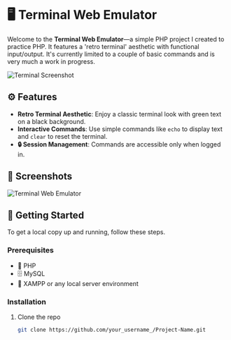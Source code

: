 # 🖥️ Terminal Web Emulator

Welcome to the **Terminal Web Emulator**—a simple PHP project I created to practice PHP. It features a 'retro terminal' aesthetic with functional input/output. It's currently limited to a couple of basic commands and is very much a work in progress.

![Terminal Screenshot](https://github.com/user-attachments/assets/d348b8aa-4d0f-4bf3-a13e-b383b009fadd)

## ⚙️ Features

- **Retro Terminal Aesthetic**: Enjoy a classic terminal look with green text on a black background.
- **Interactive Commands**: Use simple commands like `echo` to display text and `clear` to reset the terminal.
- **🔒 Session Management**: Commands are accessible only when logged in.

## 📸 Screenshots

![Terminal Web Emulator](https://github.com/user-attachments/assets/d348b8aa-4d0f-4bf3-a13e-b383b009fadd)

## 🚀 Getting Started

To get a local copy up and running, follow these steps.

### Prerequisites

- 🐘 PHP
- 🗄️ MySQL
- 🔧 XAMPP or any local server environment

### Installation

1. Clone the repo
   ```sh
   git clone https://github.com/your_username_/Project-Name.git
